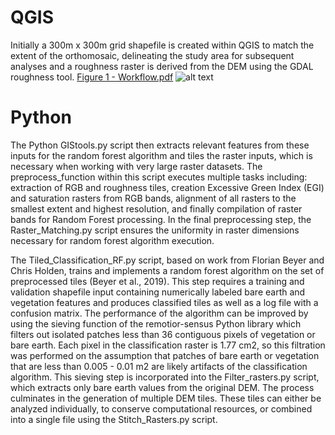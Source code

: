 # QGIS
Initially a 300m x 300m grid shapefile is created within QGIS to match the extent of the orthomosaic, delineating the study area for subsequent analyses and a roughness raster is derived from the DEM using the GDAL roughness tool. 
[Figure 1 - Workflow.pdf](https://github.com/atdunwoody/RGB_Veg_Filter/files/13799129/Figure.1.-.Workflow.pdf)
![alt text](https://github.com/atdunwoody/RGB_Veg_Filter/blob/[branch]/image.jpg?raw=true)
# Python
The Python GIStools.py script then extracts relevant features from these inputs for the random forest algorithm and tiles the raster inputs, which is necessary when working with very large raster datasets. The preprocess_function within this script executes multiple tasks including: extraction of RGB and roughness tiles, creation Excessive Green Index (EGI) and saturation rasters from RGB bands, alignment of all rasters to the smallest extent and highest resolution, and finally compilation of raster bands for Random Forest processing. In the final preprocessing step, the Raster_Matching.py script ensures the uniformity in raster dimensions necessary for random forest algorithm execution.  

The Tiled_Classification_RF.py script, based on work from Florian Beyer and Chris Holden, trains and implements a random forest algorithm on the set of preprocessed tiles (Beyer et al., 2019). This step requires a training and validation shapefile input containing numerically labeled bare earth and vegetation features and produces classified tiles as well as a log file with a confusion matrix. The performance of the algorithm can be improved by using the sieving function of the remotior-sensus Python library which filters out isolated patches less than 36 contiguous pixels of vegetation or bare earth. Each pixel in the classification raster is 1.77 cm2, so this filtration was performed on the assumption that patches of bare earth or vegetation that are less than 0.005 - 0.01 m2 are likely artifacts of the classification algorithm. This sieving step is incorporated into the Filter_rasters.py script, which extracts only bare earth values from the original DEM. The process culminates in the generation of multiple DEM tiles. These tiles can either be analyzed individually, to conserve computational resources, or combined into a single file using the Stitch_Rasters.py script.   
